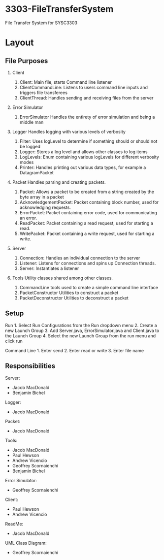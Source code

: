 # 3303-FileTransferSystem
File Transfer System for SYSC3303

# Layout

## File Purposes

1. Client
    1. Client: Main file, starts Command line listener
    2. ClientCommandLine: Listens to users command line inputs and triggers file transferees
    3. ClientThread: Handles sending and receiving files from the server
    
2. Error Simulator
    1. ErrorSimulator Handles the entirety of error simulation and being a middle man
    
3. Logger    Handles logging with various levels of verbosity
    1. Filter: Uses logLevel to determine if something should or should not be logged
    2. Logger: Stores a log level and allows other classes to log items
    3. LogLevels: Enum containing various logLevels for different verbosity modes
    4. Printer: Handles printing out various data types, for example a DatagramPacket
    
4. Packet    Handles parsing and creating packets.
    1. Packet: Allows a packet to be created from a string created by the byte array in a packet
    2. AcknowledgementPacket: Packet containing block number, used for acknowledging requests.
    3. ErrorPacket: Packet containing error code, used for communicating an error.
    4. ReadPacket: Packet containing a read request, used for starting a read.
    5. WritePacket: Packet containing a write request, used for starting a write.
    
5. Server
    1. Connection: Handles an individual connection to the server
    2. Listener: Listens for connections and spins up Connection threads.
    3. Server: Instantiates a listener
    
6. Tools    Utility classes shared among other classes.
    1. CommandLine tools used to create a simple command line interface
    2. PacketConstructor Utilities to construct a packet
    3. PacketDeconstructor Utilities to deconstruct a packet

## Setup
Run
    1. Select Run Configurations from the Run dropdown menu
    2. Create a new Launch Group
    3. Add Server.java, ErrorSimulator.java and Client.java to the Launch Group
    4. Select the new Launch Group from the run menu and click run
    
Command Line
    1. Enter send
    2. Enter read or write
    3. Enter file name


## Responsibilities

Server:
  * Jacob MacDonald
  * Benjamin Bichel
  
Logger:
  * Jacob MacDonald
  
Packet:
  * Jacob MacDonald
  
Tools:
  * Jacob MacDonald
  * Paul Hewson
  * Andrew Vicencio
  * Geoffrey Scornaienchi
  * Benjamin Bichel
  
Error Simulator:
  * Geoffrey Scornaienchi
  
Client:
  * Paul Hewson
  * Andrew Vicencio
  
ReadMe:
  * Jacob MacDonald
  
UML Class Diagram: 
  * Geoffrey Scornaienchi
